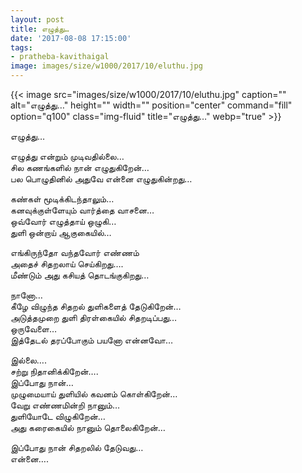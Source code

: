 ```yaml
---
layout: post
title: எழுத்து…
date: '2017-08-08 17:15:00'
tags:
- pratheba-kavithaigal
image: images/size/w1000/2017/10/eluthu.jpg
---
```


{{< image src="images/size/w1000/2017/10/eluthu.jpg" caption="" alt="எழுத்து…" height="" width="" position="center" command="fill" option="q100" class="img-fluid" title="எழுத்து…"  webp="true"  >}}


எழுத்து…

எழுத்து என்றும் முடிவதில்லை…  
சில கணங்களில் நான் எழுதுகிறேன்…  
பல பொழுதினில் அதுவே என்னை எழுதுகின்றது…  

கண்கள் மூடிக்கிடந்தாலும்…  
கனவுக்குள்ளேயும் வார்த்தை வாசனை…  
ஒவ்வோர் எழுத்தாய் ஒழுகி…  
துளி ஒன்றாய் ஆகுகையில்…  

எங்கிருந்தோ வந்தவோர் எண்ணம்  
அதைச் சிதறலாய் செய்கிறது….  
மீண்டும் அது கசியத் தொடங்குகிறது…  

நானோ…  
கீழே விழுந்த சிதறல் துளிகளைத் தேடுகிறேன்…  
அடுத்தமுறை துளி திரள்கையில் சிதறடிப்பது…  
ஒருவேளை…  
இத்தேடல் தரப்போகும் பயனோ என்னவோ…  

இல்லை….  
சற்று நிதானிக்கிறேன்….  
இப்போது நான்…  
முழுமையாய் துளியில் கவனம் கொள்கிறேன்…  
வேறு எண்ணமின்றி நானும்…  
துளியோடே விழுகிறேன்…  
அது கரைகையில் நானும் தொலைகிறேன்…  

இப்போது நான் சிதறலில் தேடுவது…  
என்னை….
